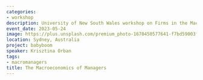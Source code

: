 ```yaml
---
categories:
- workshop
description: University of New South Wales workshop on Firms in the Macroeconomy
event_date: 2023-05-24
image: https://plus.unsplash.com/premium_photo-1670450577641-f7bd59003ff2?q=80&w=2664&auto=format&fit=crop&ixlib=rb-4.0.3&ixid=M3wxMjA3fDB8MHxwaG90by1wYWdlfHx8fGVufDB8fHx8fA%3D%3D
location: Sydney, Australia
project: babyboom
speaker: Krisztina Orban
tags:
- macromanagers
title: The Macroeconomics of Managers
---
```

